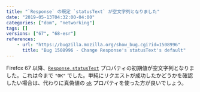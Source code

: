 ```yaml
---
title: "`Response` の既定 `statusText` が空文字列となりました"
date: "2019-05-13T04:32:00-04:00"
categories: ["dom", "networking"]
tags: []
versions: ["67", "68-esr"]
references:
    - url: "https://bugzilla.mozilla.org/show_bug.cgi?id=1508996"
      title: "Bug 1508996 - Change Response's statusText's default"
---
```

Firefox 67 以降、[`Response.statusText`](https://developer.mozilla.org/docs/Web/API/Response/statusText) プロパティの初期値が空文字列となりました。これは今まで `"OK"` でした。単純にリクエストが成功したかどうかを確認したい場合は、代わりに真偽値の [`ok`](https://developer.mozilla.org/docs/Web/API/Response/ok) プロパティを使った方が良いでしょう。
